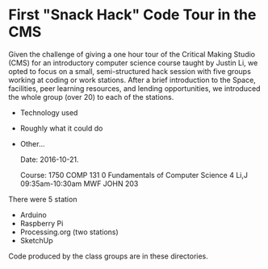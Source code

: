 # First "Snack Hack" Code Tour in the CMS

Given the challenge of giving a one hour tour of the Critical Making Studio (CMS) for an introductory computer science course taught by Justin Li, we opted to focus on a small, semi-structured hack session with five groups working at coding or work stations. After a brief introduction to the Space, facilities, peer learning resources, and lending opportunities, we introduced the whole group (over 20) to each of the stations.
* Technology used
* Roughly what it could do
* Other...

    Date: 2016-10-21.

    Course: 1750	COMP 131 0	Fundamentals of Computer Science	4
      Li,J
      09:35am-10:30am	MWF	JOHN 203

There were 5 station
* Arduino
* Raspberry Pi
* Processing.org (two stations)
* SketchUp

Code produced by the class groups are in these directories.

